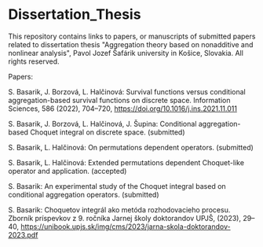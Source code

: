 # Dissertation_Thesis

This repository contains links to papers, or manuscripts of submitted papers related to dissertation thesis "Aggregation theory based on nonadditive and nonlinear analysis", Pavol Jozef Šafárik university in Košice, Slovakia.
All rights reserved.

Papers:

S. Basarik, J. Borzová, L. Halčinová: Survival functions versus conditional aggregation-based survival functions on discrete space. Information Sciences, 586 (2022), 704–720, https://doi.org/10.1016/j.ins.2021.11.011
    
S. Basarik, J. Borzová, L. Halčinová, J. Šupina: Conditional aggregation-based Choquet integral on discrete space. (submitted)

S. Basarik, L. Halčinová: On permutations dependent operators. (submitted)
    
S. Basarik, L. Halčinová: Extended permutations dependent Choquet-like operator and application. (accepted)

S. Basarik: An experimental study of the Choquet integral based on conditional aggregation operators. (submitted)
    
S. Basarik: Choquetov integrál ako metóda rozhodovacieho procesu. Zborník príspevkov z 9. ročníka Jarnej školy doktorandov UPJŠ, (2023), 29–40, https://unibook.upjs.sk/img/cms/2023/jarna-skola-doktorandov-2023.pdf
